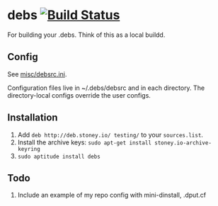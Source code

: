 # debs [![Build Status](https://travis-ci.org/thatguystone/debs.svg?branch=master)](https://travis-ci.org/thatguystone/debs)

For building your .debs. Think of this as a local buildd.

## Config

See [misc/debsrc.ini](misc/debsrc.ini).

Configuration files live in ~/.debs/debsrc and in each directory. The
directory-local configs override the user configs.

## Installation

1. Add `deb http://deb.stoney.io/ testing/` to your `sources.list`.
1. Install the archive keys: `sudo apt-get install stoney.io-archive-keyring`
1. `sudo aptitude install debs`

## Todo

1. Include an example of my repo config with mini-dinstall, .dput.cf
